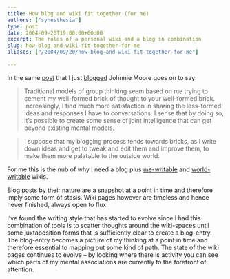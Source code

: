```yaml
---
title: How blog and wiki fit together (for me)
authors: ["synesthesia"]
type: post
date: 2004-09-20T19:00:00+00:00
excerpt: The roles of a personal wiki and a blog in combination
slug: how-blog-and-wiki-fit-together-for-me 
aliases: ["/2004/09/20/how-blog-and-wiki-fit-together-for-me"]

---
```

In the same [post][1] that I just [blogged][2] Johnnie Moore goes on to say:

> Traditional models of group thinking seem based on me trying to cement my well-formed brick of thought to your well-formed brick. Increasingly, I find much more satisfaction in sharing the less-formed ideas and responses I have to conversations. I sense that by doing so, it&#8217;s possible to create some sense of joint intelligence that can get beyond existing mental models.
  
> I suppose that my blogging process tends towards bricks, as I write down ideas and get to tweak and edit them and improve them, to make them more palatable to the outside world. 

For me this is the nub of why I need a blog plus [me-writable][3] and [world-writable][4] wikis. 

Blog posts by their nature are a snapshot at a point in time and therefore imply some form of stasis. Wiki pages however are timeless and hence never finished, always open to flux.

I&#8217;ve found the writing style that has started to evolve since I had this combination of tools is to scatter thoughts around the wiki-spaces until some juxtaposition forms that is sufficiently clear to create a blog-entry. The blog-entry becomes a picture of my thinking at a point in time and therefore essential to mapping out some kind of path. The state of the wiki pages continues to evolve &#8211; by looking where there is activity you can see which parts of my mental associations are currently to the forefront of attention.

 [1]: https://www.johnniemoore.com/blog/archives/000467.php
 [2]: https://www.synesthesia.co.uk/2004/09/20/mental-models-and-the-ladder-of-inference/
 [3]: https://www.synesthesia.co.uk/blog/wiki/
 [4]: https://www.synesthesia.co.uk/wiki/